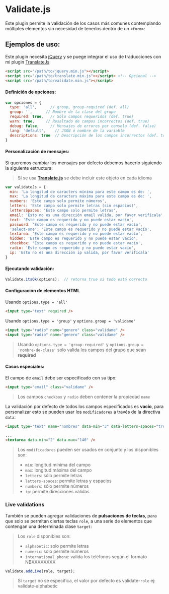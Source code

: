 # Validate.js

Este plugin permite la validación de los casos más comunes contemplando múltiples elementos sin necesidad de tenerlos dentro de un ```<form>```:


## Ejemplos de uso:

Este plugin necesita [jQuery](https://jquery.com/download/) y se puege integrar el uso de traducciones con mi plugin [TranslateJs](https://github.com/myei/Translate)

```html
<script src="/path/to/jquery.min.js"></script>
<script src="/path/to/translate.min.js"></script> <!-- Opcional -->
<script src="/path/to/validate.min.js"></script>
```

#### Definición de opciones:

```javascript
var opciones = {
  type: 'all',      // group, group-required (def. all)
  group: '',      // Nombre de la clase del grupo
  required: true,   // Sólo campos requeridos (def. true)
  warn: true,     // Resaltado de campos incorrectos (def. true)
  debug: false,     // Mensajes de errores por consola (def. false)
  lang: 'default',    // JSON ó nombre de la variable
  descriptions: true  // Descripción de los campos incorrectos (def. true)
}
```

#### Personalización de mensajes:

Si queremos cambiar los mensajes por defecto debemos hacerlo siguiendo la siguiente estructura:

> Sí se usa **[Translate.js](https://github.com/myei/Translate)** se debe incluir este objeto en cada idioma


```javascript
var validateJs = {
  min: 'La longitud de caracters mínima para este campo es de: ',
  max: 'La longitud de caracters máxima para este campo es de: ',
  numbers: 'Este campo solo permite números',
  letters: 'Este campo solo permite letras (sin espacios)',
  lettersSpaces: 'Este campo solo permite letras',
  email: 'Esto no es una dirección email valida, por favor verifícala',
  text: 'Este campo es requerido y no puede estar vacío',
  password: 'Este campo es requerido y no puede estar vacío',
  'select-one': 'Este campo es requerido y no puede estar vacío',
  textarea: 'Este campo es requerido y no puede estar vacío',
  hidden: 'Este campo es requerido y no puede estar vacío',
  checkbox: 'Este campo es requerido y no puede estar vacío',
  radio: 'Este campo es requerido y no puede estar vacío',
  ip: 'Esto no es una dirección ip valida, por favor verifícala'
}
```

#### Ejecutando validación:

```javascript
Validate.itsOk(options);  // retorna true si todo está correcto
```

#### Configuración de elementos **HTML**

Usando ```options.type = 'all'```

```html
<input type="text" required />
```


Usando ```options.type = 'group'``` y  ```options.group = 'validame'```

```html
<input type="radio" name="genero" class="validame" />
<input type="radio" name="genero" class="validame" />
```

> Usando ```options.type = 'group-required'``` y ```options.group = 'nombre-de-clase'``` sólo valida los campos del grupo que sean **required**



#### Casos especiales:

El campo de ```email``` debe ser especificado con su tipo:

```html
<input type="email" class="validame" />
```

> Los campos ```checkbox``` y ```radio``` deben contener la propiedad ```name```


La validación por defecto de todos los campos especificados es **vacío**, para personalizar esto se pueden usar los ```modificadores``` a través de la directiva ```data```:

```html
<input type="text" name="nombres" data-min="3" data-letters-spaces="true" />

...
<textarea data-min="2" data-max="140" />
```

> Los ```modificadores``` pueden ser usados en conjunto y los disponibles son: 
> - ```min```: longitud mínima del campo
> - ```max```: longitud máxima del campo
> - ```letters```: sólo permite letras
> - ```letters-spaces```: permite letras y espacios
> - ```numbers```: sólo permite números
> - ```ip```: permite direcciones válidas


### Live validations


También se pueden agregar validaciones de **pulsaciones de teclas**, para que solo se permitan ciertas teclas ```role```, a una serie de elementos que contengan una  determinada clase ```target```:

> Los ```role``` disponibles son:
> - ```alphabetic```: solo permite letras
> - ```numeric```: solo permite números
> - ```international_phone```: valida los teléfonos según el formato NBXXXXXXXX


```javascript
Validate.addLive(role, target);
```

> Sí ```target``` no se especifica, el valor por defecto es validate-```role```
> ej: validate-alphabetic